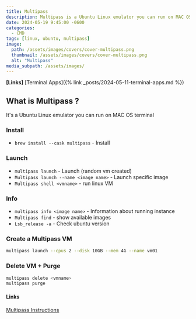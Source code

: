```yaml
---
title: Multipass
description: Multipass is a Ubuntu Linux emulator you can run on MAC OS terminal
date: 2024-05-19 9:45:00 -0600
categories:
  - CMD
tags: [linux, ubuntu, multipass]
image:
  path: /assets/images/covers/cover-multipass.png
  thumbnail: /assets/images/covers/cover-multipass.png
  alt: "Multipass"
media_subpath: /assets/images/
---
```


**[Links]**
[Terminal Apps]({% link _posts/2024-05-11-terminal-apps.md %})

## **What is Multipass ?**

It's a Ubuntu Linux emulator you can run on MAC OS terminal

### Install

- `brew install --cask multipass` - Install

### Launch

- `multipass launch` - Launch (random vm created)
- `Multipass launch --name <image name>` - Launch specific image
- `Multipass shell <vmname>` - run linux VM

### Info

- `multipass info <image name>` - Information about running instance
- `Multipass find` - show available images
- `Lsb_release -a` - Check ubuntu version

### Create a Multipass VM

```bash
multipass launch --cpus 2 --disk 10GB --mem 4G --name vm01
```

### Delete VM + Purge

```bash
multipass delete <vmname>
multipass purge
```

#### Links

[Multipass Instructions](https://multipass.run/docs/installing-on-macos)
